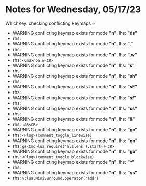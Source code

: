 # Notes for Wednesday, 05/17/23

WhichKey: checking conflicting keymaps ~
- WARNING conflicting keymap exists for mode **"n"**, lhs: **"ds"**
- rhs: ` `
- WARNING conflicting keymap exists for mode **"n"**, lhs: **","**
- rhs: ` `
- WARNING conflicting keymap exists for mode **"n"**, lhs: **",w"**
- rhs: `<Cmd>noa w<CR>`
- WARNING conflicting keymap exists for mode **"n"**, lhs: **"s"**
- rhs: ` `
- WARNING conflicting keymap exists for mode **"n"**, lhs: **"sh"**
- rhs: ` `
- WARNING conflicting keymap exists for mode **"n"**, lhs: **"sF"**
- rhs: ` `
- WARNING conflicting keymap exists for mode **"n"**, lhs: **"sf"**
- rhs: ` `
- WARNING conflicting keymap exists for mode **"n"**, lhs: **"cs"**
- rhs: ` `
- WARNING conflicting keymap exists for mode **"n"**, lhs: **"&"**
- rhs: `:&&<CR>`
- WARNING conflicting keymap exists for mode **"n"**, lhs: **"gc"**
- rhs: `<Plug>(comment_toggle_linewise)`
- WARNING conflicting keymap exists for mode **"n"**, lhs: **"gn"**
- rhs: `g#<Cmd>lua require('hlslens').start()<CR>`
- WARNING conflicting keymap exists for mode **"n"**, lhs: **"gb"**
- rhs: `<Plug>(comment_toggle_blockwise)`
- WARNING conflicting keymap exists for mode **"n"**, lhs: **"^"**
- rhs: ` `
- WARNING conflicting keymap exists for mode **"n"**, lhs: **"ys"**
- rhs: `v:lua.MiniSurround.operator('add')`

